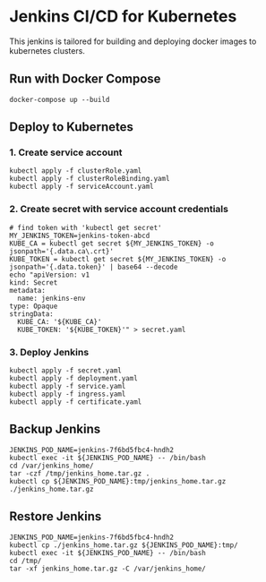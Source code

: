 # Jenkins CI/CD for Kubernetes
This jenkins is tailored for building and deploying docker images to kubernetes clusters.

## Run with Docker Compose
```
docker-compose up --build
```

## Deploy to Kubernetes

### 1. Create service account
```
kubectl apply -f clusterRole.yaml
kubectl apply -f clusterRoleBinding.yaml
kubectl apply -f serviceAccount.yaml
```

### 2. Create secret with service account credentials
```
# find token with 'kubectl get secret'
MY_JENKINS_TOKEN=jenkins-token-abcd
KUBE_CA = kubectl get secret ${MY_JENKINS_TOKEN} -o jsonpath='{.data.ca\.crt}'
KUBE_TOKEN = kubectl get secret ${MY_JENKINS_TOKEN} -o jsonpath='{.data.token}' | base64 --decode
echo "apiVersion: v1
kind: Secret
metadata:
  name: jenkins-env
type: Opaque
stringData:
  KUBE_CA: '${KUBE_CA}'
  KUBE_TOKEN: '${KUBE_TOKEN}'" > secret.yaml
```

### 3. Deploy Jenkins
```
kubectl apply -f secret.yaml
kubectl apply -f deployment.yaml
kubectl apply -f service.yaml
kubectl apply -f ingress.yaml
kubectl apply -f certificate.yaml
```

## Backup Jenkins
```
JENKINS_POD_NAME=jenkins-7f6bd5fbc4-hndh2
kubectl exec -it ${JENKINS_POD_NAME} -- /bin/bash
cd /var/jenkins_home/
tar -czf /tmp/jenkins_home.tar.gz .
kubectl cp ${JENKINS_POD_NAME}:tmp/jenkins_home.tar.gz ./jenkins_home.tar.gz
```

## Restore Jenkins
```
JENKINS_POD_NAME=jenkins-7f6bd5fbc4-hndh2
kubectl cp ./jenkins_home.tar.gz ${JENKINS_POD_NAME}:tmp/
kubectl exec -it ${JENKINS_POD_NAME} -- /bin/bash
cd /tmp/
tar -xf jenkins_home.tar.gz -C /var/jenkins_home/
```